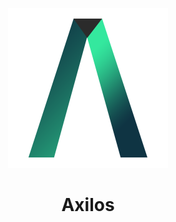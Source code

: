 <p align="center">
    <img src="public/img/axilos_logo_512.png" height="256"/>
</p>

<div align="center"><h1>Axilos</h1></div>
